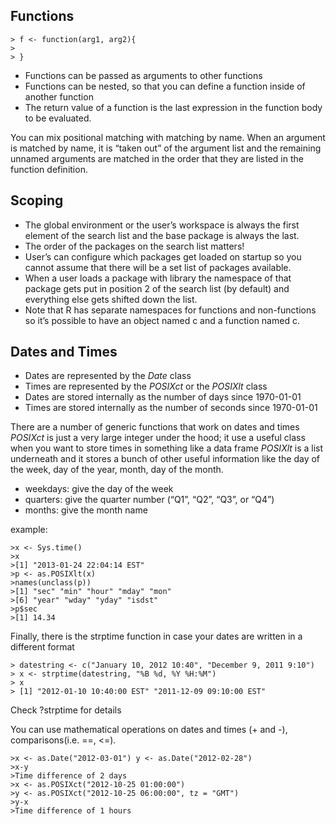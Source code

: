 ## Functions

    > f <- function(arg1, arg2){
    > 
    > }

* Functions can be passed as arguments to other functions
* Functions can be nested, so that you can define a function inside of another function
* The return value of a function is the last expression in the function body to be evaluated.

You can mix positional matching with matching by name. When an argument is matched by name, it is “taken out” of the argument list and the remaining unnamed arguments are matched in the order that they are listed in the function definition.

## Scoping

* The global environment or the user’s workspace is always the first element of the search list and the base package is always the last.
* The order of the packages on the search list matters!
* User’s can configure which packages get loaded on startup so you cannot assume that there will be a set list of packages available.
* When a user loads a package with  library the namespace of that package gets put in position 2 of the search list (by default) and everything else gets shifted down the list.
* Note that R has separate namespaces for functions and non-functions so it’s possible to have an object named c and a function named c.


## Dates and Times
* Dates are represented by the *Date* class
* Times are represented by the *POSIXct* or the *POSIXlt* class
* Dates are stored internally as the number of days since 1970-01-01
* Times are stored internally as the number of seconds since 1970-01-01


There are a number of generic functions that work on dates and times
*POSIXct* is just a very large integer under the hood; it use a useful class when you want to store times in something like a data frame
*POSIXlt* is a list underneath and it stores a bunch of other useful information like the day of the week, day of the year, month, day of the month.
* weekdays: give the day of the week
* quarters: give the quarter number (“Q1”, “Q2”, “Q3”, or “Q4”)
* months: give the month name
  
example:


    >x <- Sys.time()
    >x
    >[1] "2013-01-24 22:04:14 EST"
    >p <- as.POSIXlt(x)
    >names(unclass(p))
    >[1] "sec" "min" "hour" "mday" "mon"
    >[6] "year" "wday" "yday" "isdst"
    >p$sec
    >[1] 14.34


Finally, there is the strptime function in case your dates are written in a different format

    > datestring <- c("January 10, 2012 10:40", "December 9, 2011 9:10")
    > x <- strptime(datestring, "%B %d, %Y %H:%M")
    > x
    > [1] "2012-01-10 10:40:00 EST" "2011-12-09 09:10:00 EST"
    
Check ?strptime for details

You can use mathematical operations on dates and times (+ and -), comparisons(i.e. ==, <=).

    >x <- as.Date("2012-03-01") y <- as.Date("2012-02-28")
    >x-y
    >Time difference of 2 days
    >x <- as.POSIXct("2012-10-25 01:00:00")
    >y <- as.POSIXct("2012-10-25 06:00:00", tz = "GMT")
    >y-x
    >Time difference of 1 hours
    
